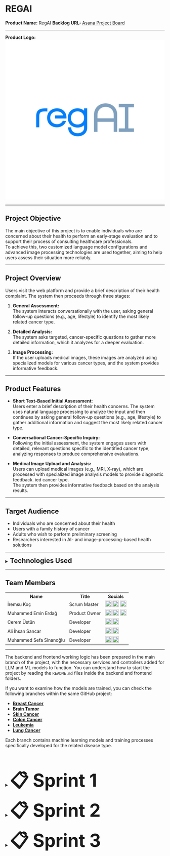 
# REGAI

**Product Name:** RegAI 
**Backlog URL:** [Asana Project Board](https://app.asana.com/1/1205900998273390/project/1210594927472810/list/1210595154454975)  

---
**Product Logo:**  ![RegAI Logo](docs-images/sprints/logo/regai-logo.jpg)

---

## Project Objective

The main objective of this project is to enable individuals who are concerned about their health to perform an early-stage evaluation and to support their process of consulting healthcare professionals.  
To achieve this, two customized language model configurations and advanced image processing technologies are used together, aiming to help users assess their situation more reliably.

---

## Project Overview

Users visit the web platform and provide a brief description of their health complaint. The system then proceeds through three stages:

1. **General Assessment:**  
   The system interacts conversationally with the user, asking general follow-up questions (e.g., age, lifestyle) to identify the most likely related cancer type.

2. **Detailed Analysis:**  
   The system asks targeted, cancer-specific questions to gather more detailed information, which it analyzes for a deeper evaluation.

3. **Image Processing:**  
   If the user uploads medical images, these images are analyzed using specialized models for various cancer types, and the system provides informative feedback.

---

## Product Features

- **Short Text-Based Initial Assessment:**  
  Users enter a brief description of their health concerns. The system uses natural language processing to analyze the input and then continues by asking general follow-up questions (e.g., age, lifestyle) to gather additional information and suggest the most likely related cancer type.

- **Conversational Cancer-Specific Inquiry:**  
  Following the initial assessment, the system engages users with detailed, relevant questions specific to the identified cancer type, analyzing responses to produce comprehensive evaluations.

- **Medical Image Upload and Analysis:**  
  Users can upload medical images (e.g., MRI, X-ray), which are processed with specialized image analysis models to provide diagnostic feedback.
ied cancer type.  
  The system then provides informative feedback based on the analysis results.

---

## Target Audience

- Individuals who are concerned about their health
- Users with a family history of cancer
- Adults who wish to perform preliminary screening
- Researchers interested in AI- and image-processing-based health solutions

---

<details>
<summary><strong style="font-size:1.5em">Technologies Used</strong></summary>

### Design
- **Figma** (Page prototypes and UI designs)

### Frontend
- **React** (Fast development environment with Vite.js)
- Responsive and modular structure

### Database
- **Firebase** (User data storage and session management)

### Backend
- **Python** (FastAPI framework)

### LLM (Large Language Model)
- **Gemini** (Natural language processing for health-related text input)

### Machine Learning (Image Processing)
- **Python 3.10+**
- **PyTorch**
- **torchvision**
- **NumPy**
- **Matplotlib**

</details>

---

## Team Members

<table>
    <tr>
      <th>Name</th>
      <th>Title</th>
      <th>Socials</th>
    </tr>
      <td>İremsu Koç</td>
      <td>Scrum Master</td>
      <td>
        <a href="https://github.com/Iremsukoc" target="_blank"><img src="https://github.githubassets.com/images/modules/logos_page/GitHub-Mark.png" width="20" height="20"/></a>
        <a href="https://www.linkedin.com/in/iremsu-ko%C3%A7-453907202/" target="_blank"><img src="https://upload.wikimedia.org/wikipedia/commons/c/ca/LinkedIn_logo_initials.png" width="20" height="20" /></a>
        <a href="https://medium.com/@iremsukoc" target="_blank"><img src="https://cdn-icons-png.flaticon.com/512/2111/2111505.png" width="20" height="20" /></a>
      </td>
    </tr>
    <tr>
      <td>Muhammed Emin Erdağ</td>
      <td>Product Owner</td>
      <td>
        <a href="https://github.com/griffinsspike" target="_blank"><img src="https://github.githubassets.com/images/modules/logos_page/GitHub-Mark.png" width="20" height="20"/></a>
        <a href="https://linkedin.com/in/muhammedeminerdag" target="_blank"><img src="https://upload.wikimedia.org/wikipedia/commons/c/ca/LinkedIn_logo_initials.png" width="20" height="20" /></a>
        <a href="https://kaggle.com/griffinsspike" target="_blank"><img src="https://upload.wikimedia.org/wikipedia/commons/7/7c/Kaggle_logo.png" width="20" height="20" /></a>
      </td>
    </tr>
    <tr>
      <td>Cerem Üstün</td>
      <td>Developer</td>
      <td>
        <a href="https://github.com/ceremustun" target="_blank"><img src="https://github.githubassets.com/images/modules/logos_page/GitHub-Mark.png" width="20" height="20"/></a>
        <a href="https://linkedin.com/in/ceremustun" target="_blank"><img src="https://upload.wikimedia.org/wikipedia/commons/c/ca/LinkedIn_logo_initials.png" width="20" height="20" /></a>
      </td>
    </tr>
    <tr>
      <td>Ali İhsan Sancar</td>
      <td>Developer</td>
      <td>
        <a href="https://github.com/alihsancar" target="_blank"><img src="https://github.githubassets.com/images/modules/logos_page/GitHub-Mark.png" width="20" height="20"/></a>
        <a href="https://www.linkedin.com/in/ali-ihsan-sancar-2b843931b" target="_blank"><img src="https://upload.wikimedia.org/wikipedia/commons/c/ca/LinkedIn_logo_initials.png" width="20" height="20" /></a>
      </td>
    </tr>
    <tr>
      <td>Muhammed Sefa Sinanoğlu</td>
      <td>Developer</td>
      <td>
        <a href="https://github.com/Sinngl" target="_blank"><img src="https://github.githubassets.com/images/modules/logos_page/GitHub-Mark.png" width="20" height="20"/></a>
        <a href="https://www.linkedin.com/in/sefa-sinanoglu-3a8664339" target="_blank"><img src="https://upload.wikimedia.org/wikipedia/commons/c/ca/LinkedIn_logo_initials.png" width="20" height="20" /></a>
      </td>
    </tr>
</table>

---

The backend and frontend working logic has been prepared in the main branch of the project, with the necessary services and controllers added for LLM and ML models to function. You can understand how to start the project by reading the `README.md` files inside the backend and frontend folders.

If you want to examine how the models are trained, you can check the following branches within the same GitHub project:

- **[Breast Cancer](https://github.com/Iremsukoc/YZTA-Group-111/tree/ml-1.0.2/breast-cancer-image-classification)**
- **[Brain Tumor](https://github.com/Iremsukoc/YZTA-Group-111/tree/ml-2.0.1/brain-tumor-image-classification)**
- **[Skin Cancer](https://github.com/Iremsukoc/YZTA-Group-111/tree/ml-2.0.1/skin-cancer-image-classification)**
- **[Colon Cancer](https://github.com/Iremsukoc/YZTA-Group-111/tree/ml-2.0.2/colon-cancer-classification)**
- **[Leukemia](https://github.com/Iremsukoc/YZTA-Group-111/tree/ml-2.0.2/leukemia-classification)**
- **[Lung Cancer](https://github.com/Iremsukoc/YZTA-Group-111/tree/ml-2.0.2/lung-cancer-classification)**

Each branch contains machine learning models and training processes specifically developed for the related disease type.

<br></br>

<details>
<summary><strong style="font-size:4em">📋 Sprint 1</strong></summary>

### **Sprint Duration**
June 23, 2025 (Monday) - July 6, 2025 (Sunday) *(Two weeks)*

---

<details><summary><strong style="font-size:2em">Sprint Notes</strong></summary>

#### Completed
- Frontend development was completed faster than planned.  
- General testing was conducted on the LLM module, and advanced prompt trials for the second phase were initiated.  
- Backend setup and integration were carried out successfully.  
- Machine learning models were identified on Kaggle and reached the stage of local deployment.  

---

#### Challenges Encountered
- The project name and logo selection process could not be finalized.  
- The product scope was not clearly defined at the start of the sprint, leading to frequent task and design changes.  
- Frontend testing processes showed notable gaps.  
- Code review durations were long, resulting in PRs staying open for extended periods.  

---

#### Solutions
- Prioritize the selection of the project name and logo in the next sprint.  
- Finalize the product scope before the sprint starts to avoid scope changes.  
- Improve frontend testing and prepare detailed manual test documentation.  
- Send regular notifications via communication channels to accelerate code reviews.  

---

#### Lessons Learned
- Team members understanding their responsibilities and areas of ownership contributes to smoother workflows.  
- Consistent meeting participation and clear communication created a major advantage in tracking progress. As a result, task allocation became clearer and progress exceeded expectations.  
- Maintaining strong internal communication and regular follow-up on tasks directly improves sprint efficiency.  

</details>

---

<details><summary><strong style="font-size:2em">Estimated Completion Points</strong></summary>
<strong>67 points</strong>
</details>

---

<details><summary><strong style="font-size:2em">Estimation Logic</strong></summary>
Sprint task estimation was based on <strong>hour-based workload</strong> estimates using the following methodology:

| **Estimated Time** | **Story Points** |
|:------------------:|:----------------:|
| 1 day (8 hours) | 4 |
| Half day (4 hours) | 2 |
| 2 hours | 1 |
| 1 hour and below | 0.5 |

Due to team members' various responsibilities such as internships and work commitments, weekday working hours were expected to be more limited while weekends would be more intensive. Therefore, task time estimates and point allocation were planned considering this balance:

- **Weekdays:** Typically 1-2 hour work blocks were planned
- **Weekends:** Longer focused work sessions (4-5 hours) were targeted

Consequently, task time estimates and point allocation were prepared considering this balance, and the sprint target was set at **67 points** total.

</details>

---

<details><summary><strong style="font-size:2em">Sprint Tasks</strong></summary>

#### **Design (7 points)**
- Login, Signup, Main Page, Profile Pages, and Dashboard designs (additional support pop-up screen was designed)

#### **Frontend (8 points)**
- Developed user login, signup, and main page designs using React and Vite.js in a responsive (mobile-friendly) and modular manner
- Prepared basic project structure files (package.json, .gitignore)

#### **Backend (8 points)**
- Selected Firebase database for the project and created necessary tables
- Developed and tested user login, signup, and authentication processes using Python and FastAPI

#### **Language Model and Machine Learning**

**Language Model (LLM) - 12 points:**
- Prepared custom system prompts for the Gemini model to perform general health assessments and added restrictions
- Created and tested exit logic for proper model functioning

**Machine Learning (ML) - 24 points:**
- Researched appropriate ultrasound image datasets for breast cancer diagnosis and performed data preprocessing
- Created and trained a ResNet-based model for classification
- Evaluated model accuracy and performance, saved the best performing model
- Developed and tested data transformation methods required for model usage

</details>

---

<details><summary><strong style="font-size:2em">Daily Scrum</strong></summary>

Initially, WhatsApp was used for Daily Scrum notifications and tracking. However, to ensure a more organized and manageable process, we transitioned to using Google Forms. The final form (shown below) was created, and reminder messages were sent via WhatsApp to each team member to complete the form daily.

Responses submitted through the form are automatically collected and stored in a Google Sheet, providing a centralized and easily accessible record. This approach has made daily progress tracking more transparent and systematic.

**WhatsApp Screenshot:**  
![WhatsApp Daily Scrum - 1](docs-images/sprints/daily-scrum/daily-scrum-wp-1.png)

![WhatsApp Daily Scrum - 2](docs-images/sprints/daily-scrum/daily-scrum-wp-2.png)

**Google Form Screenshot:**  
![Google Form Daily Scrum](docs-images/sprints/daily-scrum/daily-scrum-google-form.png)

![Google Form Daily Scrum Responses](docs-images/sprints/daily-scrum/daily-scrum-google-form-response.png)

</details>

---

<details><summary><strong style="font-size:2em">Sprint Board Screenshots</strong></summary>

Throughout the sprint, the team used Asana to track the progress of all tasks, monitor their current status, and ensure alignment with the sprint goals.  
Below are the screenshots of the sprint board at different stages to illustrate how tasks were organized, assigned, and moved across columns (e.g., To Do, In Progress, Done).

**Sprint Board Screenshots:**  

![Sprint Board - 1](docs-images/sprints/sprint-board/sprint-board-1.png)

![Sprint Board - 2](docs-images/sprints/sprint-board/sprint-board-2.png)

![Sprint Board - 3](docs-images/sprints/sprint-board/sprint-board-3.png)


</details>

---

<details><summary><strong style="font-size:2em">Product Progress Screenshots</strong></summary>

---

<details><summary><strong style="font-size:1em">Frontend</strong></summary>

![Main Page](docs-images/sprints/product/frontend/main-page.png)

![Login Page](docs-images/sprints/product/frontend/login-page.png)

![Signup Page](docs-images/sprints/product/frontend/sign-up-page.png)

</details>

---

<details><summary><strong style="font-size:1em">Backend</strong></summary>

![Firebase User Table](docs-images/sprints/product/backend/firebase-table.jpeg)

![Signup Process](docs-images/sprints//product/backend/sign-up-process.jpeg)

![Signup DB Output](docs-images/sprints/product/backend/sign-up-db-output.jpeg)

![Auth Header Token After Login Successfully](docs-images/sprints/product/backend/auth-token-after-login.jpeg)

</details>

---

<details><summary><strong style="font-size:1em">Machine Model</strong></summary>

![Machine Model Result](docs-images/sprints/product/ml/ml-breast-cancer-result.png)

![Machine Model Confusion Matrix](docs-images/sprints/product/ml/ml-breast-cancer-confusion-matrix.jpg)

</details>

---

<details><summary><strong style="font-size:1em">Language Model (LLM)</strong></summary>

![Language Model (LLM) Persona Response 1](docs-images/sprints/product/llm/llm-persona-response-1.jpg)

![Language Model (LLM) Persona Response 2](docs-images/sprints/product/llm/llm-persona-response-2.jpg)

</details>

</details>

---

<details><summary><strong style="font-size:2em">Sprint Review</strong></summary>
The planned work for this sprint was successfully completed:

- While Login, Signup, and Main Page designs were initially planned to be created on Figma, due to rapid frontend development progress, Profile and Dashboard page designs were also completed and revised
- Frontend development basic modules were implemented responsively for Login, Signup, and Main Page. Revisions were made according to code review (CR) feedback and responsive behavior was manually tested
- Backend user authentication and database connection were made functional using Python
- Breast cancer classification model was trained, tested, and output accuracy was evaluated
- System prompts required for LLM integration were written, validated in test environment, and additional revisions were implemented
- During the sprint process, the team discussed how design, development, and model integration would work together and established a common working methodology

</details>

---

<details>
<summary><strong style="font-size:2em">Sprint Retrospective</strong></summary>

### What Went Well

- All team members attended meetings consistently and maintained effective, transparent communication regarding ongoing work.
- Team members eagerly took on their tasks and responsibilities, completing them on time and with diligence.
- Issues encountered were openly raised and constructively discussed, leading to actionable solutions.
- The frontend development progressed faster than planned, enabling early achievement of sprint goals.
- In the LLM (Large Language Model) area, not only were prompts developed for general testing, but successful trials of more advanced prompts for the second phase were also initiated.
- The backend infrastructure was set up and connected on schedule.
- Leveraging the Kaggle platform and research by a dedicated team member, ready-made machine learning models for breast cancer were identified. These models are currently in the process of being run locally, which has accelerated progress on the ML side.

### What Went Badly

- No final decision has yet been made regarding the project name and logo; this issue needs to be prioritized and addressed promptly.
- The product scope was not fully defined at the outset, resulting in frequent scope changes during development; this particularly affected task and design revisions in the frontend and machine learning areas.
- There is hesitation in submitting code reviews (CR), and the review process duration is long, causing pull requests (PRs) to remain open for extended periods.

### Areas for Improvement

- Finalize product scope before sprint start to minimize mid-sprint changes. 
- Enhance frontend testing and prepare detailed test documentation including manual test steps. 
- Implement a regular notification system through communication channels to encourage timely code review submissions and reduce PR open times. 

### Next Sprint Tasks

- Prioritize selection of project name and logo to establish brand identity.
- Complete UI, backend, LLM, and ML integration and conduct thorough testing. 
- Develop prompts specifically targeting the detailed analysis phase of the LLM module. 
- Run image classification model locally for an additional selected cancer type.

</details>

---

<details>
<summary><strong style="font-size:2em">Communication and Project Management Tools</strong></summary>

- **Code Management:** All code repositories are managed on GitHub, with version control in place. The development process is tracked through pull requests.

- **Project Management:** Task assignments and sprint tracking are carried out via the Asana platform.

- **Team Communication:** Instant communication within the team is facilitated through WhatsApp.

- **Daily Progress Tracking:** Initially, daily progress updates were shared via WhatsApp. To ensure more structured and centralized tracking, this process has been updated, and daily reporting is now conducted through Google Forms. Each team member fills out a short form at the end of the day to report completed work and any encountered blockers.

- **Weekly Meetings:** During the meetings, team members share what they have done, any problems they are facing, what they plan to do next, and what actions they will take before the next meeting. These online meetings are held twice a week (Mondays at 22:00 and Fridays at 22:00) via Google Meet.

</details>

</details>





<details>
<summary><strong style="font-size:4em">📋 Sprint 2</strong></summary>

### **Sprint Duration**
July 7, 2025 (Monday) - July 20, 2025 (Sunday) *(Two weeks)*

---

<details><summary><strong style="font-size:2em">Sprint Notes</strong></summary>

#### Completed
- The implementation of new pages were successfully completed. The assigned team member also took the initiative to design and develop additional pages such as FAQ and History, which were listed in the side navigation but not initially planned within the sprint scope.
- The project structure was reorganized into a more modular form. Since the frontend implementation of the login process was necessary for backend testing, corresponding login functionalities were also developed and integrated into the backend. Additionally, critical endpoints for connecting with the Large Language Model (LLM) were implemented.
- Machine learning models targeting various types of cancer were successfully developed. During this sprint, image classification models were trained to detect colon, lung, and leukemia cancers.
Furthermore, data transformation and prediction methods were implemented in Python to support the deployment of these models. As a result, the foundational logic required for integrating the models with backend services has been established.

---

#### Challenges Encountered
- Although frontend testing has started, progress has been slower than expected.
- The LLM integration, which is essential for enabling detailed analysis, has not yet been completed.
- While initial efforts to connect ML models with backend services have begun, full integration and testing for even a single model have not yet been achieved.

---

#### Solutions
- Since the development of ML models has been completed, the related team members will be reassigned to accelerate backend development efforts.
- To support the LLM development process, a team member will be assigned to assist and coordinate regular technical meetings to ensure progress and alignment.

---

#### Lessons Learned
- Proactively taking initiative beyond assigned tasks contributed positively to sprint outcomes and overall product quality.
- Early identification of integration dependencies, especially between ML models and backend services, is crucial to avoid last-minute delays.
- Regular and structured communication, including consistent meeting participation, significantly improved task tracking and team alignment.

</details>

---

<details><summary><strong style="font-size:2em">Estimated Completion Points</strong></summary>
<strong>86 points</strong>
</details>

---

<details><summary><strong style="font-size:2em">Estimation Logic</strong></summary>
Sprint task estimation was based on <strong>hour-based workload</strong> estimates using the following methodology:

| **Estimated Time** | **Story Points** |
|:------------------:|:----------------:|
| 1 day (8 hours) | 4 |
| Half day (4 hours) | 2 |
| 2 hours | 1 |
| 1 hour and below | 0.5 |

Due to team members' various responsibilities such as internships and work commitments, weekday working hours were expected to be more limited while weekends would be more intensive. Therefore, task time estimates and point allocation were planned considering this balance:

- **Weekdays:** Typically 1-2 hour work blocks were planned
- **Weekends:** Longer focused work sessions (4-5 hours) were targeted

Consequently, task time estimates and point allocation were prepared considering this balance, and the sprint target was set at **86 points** total.

</details>

---

<details><summary><strong style="font-size:2em">Sprint Tasks</strong></summary>

#### **Design (2 points)**
- Completed logo design.

#### **Frontend (8 points)**
- Developed dashboard and profile page designs using React and Vite.js.
- Implemented with a responsive (mobile-friendly) and modular structure.

#### **Backend (8 points)**
- Reorganized the project folder structure and configured scripts to run using Poetry.
- Designed the structure for initializing and storing chat sessions within the General Test context. 
- Integrated the LLM created for the General Test with the backend.
- Tested all endpoints via Postman and added .md documentation files to support understanding for other team members.

#### **Language Model and Machine Learning**
**Machine Learning  (ML) - 60 points:**
- Developed image classification models for the following cancer types. Suitable datasets were sourced, models were trained and tested, and necessary data transformation and prediction methods were implemented in Python:
  - Colon Cancer
  - Lung Cancer
  - Leukemia (Blood Cancer)
  - Brain Tumor
  - Skin Cancer

**Language Model (LLM) - 8 points:**
- Initiated the creation and testing of LLM prompt to enable detailed analysis, particularly tailored for the cancer types covered by the ML models. The work is still in progress and will be continued in the next sprint.

</details>

---

<details><summary><strong style="font-size:2em">Daily Scrum</strong></summary>

The daily scrum process, conducted via Google Form, was continued in this sprint because it had yielded high efficiency in previous sprint. Team members were encouraged to complete the forms daily with reminders sent via WhatsApp.

**WhatsApp Screenshots:**  
![WhatsApp Daily Scrum - 1](docs-images/sprints/daily-scrum/daily-scrum-wp-sprint2-1.png)

**Google Form Screenshot:**  
![Google Form Daily Scrum](docs-images/sprints/daily-scrum/daily-scrum-google-form.png)

![Google Form Daily Scrum Responses](docs-images/sprints/daily-scrum/daily-scrum-google-form-response-sprint2-1.png)

![Google Form Daily Scrum Responses 2](docs-images/sprints/daily-scrum/daily-scrum-google-form-response-sprint2-2.png)

</details>

---

<details><summary><strong style="font-size:2em">Sprint Board Screenshots</strong></summary>

Throughout the sprint, the team used Asana to track the progress of all tasks, monitor their current status, and ensure alignment with the sprint goals.  
Below are the screenshots of the sprint board at different stages to illustrate how tasks were organized, assigned, and moved across columns (e.g., To Do, In Progress, Done).

**Sprint Board Screenshots:**  

![Sprint Board - 1](docs-images/sprints/sprint-board/sprint-board-sprint2-1.png)

![Sprint Board - 2](docs-images/sprints/sprint-board/sprint-board-sprint2-2.png)

</details>

---

<details><summary><strong style="font-size:2em">Product Progress Screenshots</strong></summary>

---

<details><summary><strong style="font-size:1em">Frontend</strong></summary>

![Dasboard Page](docs-images/sprints/product/frontend/dasboard-page.png)

![Profile Page - 1](docs-images/sprints/product/frontend/profile-page-1.png)

![Profile Page - 2](docs-images/sprints/product/frontend/profile-page-2.png)

![Reports Page](docs-images/sprints/product/frontend/reports-page.png)

![FAQ Page](docs-images/sprints/product/frontend/faq-page.png)

![FAQ Page](docs-images/sprints/product/frontend/support-pop-up.png)

</details>

---

<details><summary><strong style="font-size:1em">Backend</strong></summary>

![Start Chat Session](docs-images/sprints/product/backend/start-chat-session.png)

![Send Chat Message - 1](docs-images/sprints//product/backend/send-chat-message-1.png)

![Send Chat Message - 2](docs-images/sprints/product/backend/send-chat-message-2.png)

![Het Chat History](docs-images/sprints/product/backend/get-chat-history.png)

</details>

---

<details><summary><strong style="font-size:1em">Machine Model</strong></summary>

---
Colon Cancer : 

![Machine Model Colon Cancer Classification Report](docs-images/sprints/product/ml/ml-colon-cancer-classification-report.png)

![Machine Model Colon Cancer Confusion Matrix](docs-images/sprints/product/ml/ml-colon-cancer-confusion-matrix.png)

---
Skin Cancer :

![Machine Model Skin Cancer Classification Report](docs-images/sprints/product/ml/ml-skin-cancer-classification-report.png)

![Machine Model Skin Cancer Confusion Matrix](docs-images/sprints/product/ml/ml-skin-cancer-confusion-matrix.png)

</details>

</details>

---

<details><summary><strong style="font-size:2em">Sprint Review</strong></summary>
The planned work for this sprint was largely completed, with notable progress and initiative shown across multiple areas:

- While only core pages were initially scoped, additional pages like FAQ and History were also designed and implemented, enhancing UI consistency and completeness.
- Backend architecture was refactored into a modular structure.
- LLM-related endpoints were created, allowing the system to begin communication with the language model.  
- Machine learning models for five different cancer types — Colon, Lung, Leukemia (Blood Cancer), Brain Tumor, and Skin Cancer — were successfully trained and tested. Supporting Python methods for prediction and data transformation were also developed to facilitate backend integration.
- The team continued to improve coordination and cross-functional collaboration, aligning efforts across frontend, backend, and ML tasks to increase efficiency.

</details>

---

<details><summary><strong style="font-size:2em">Sprint Retrospective</strong></summary>

### What Went Well
- The training and evaluation of ML models progressed exceptionally well. In just a short two-week sprint, datasets for **five different cancer types** (Colon, Lung, Leukemia, Brain Tumor, and Skin Cancer) were collected, preprocessed, and used to successfully train image classification models. Overfitting issues were resolved during training, and corresponding data transformation and prediction methods were implemented in Python, laying a solid foundation for integration.
- Although not originally planned for this sprint, FAQ and Report pages were both designed and implemented on the frontend, showing strong initiative and ownership from the responsible team member.
- Initial integration steps were taken with the LLM, including the implementation of basic communication and session-handling logic on the backend. While limited in scope, this progress marked an important step toward system-wide functionality.

---

### What Went Badly
- The LLM prompt for the Detailed Analysis module was expected to be finalized in this sprint but was delayed due to the availability constraints of the assigned team member.
- UI testing remains insufficient; despite some manual tests, automated test coverage is still lacking and needs to be prioritized.
- Integration efforts — especially between ML models and the backend — progressed slower than necessary. Not a single full end-to-end connection (ML → Backend → Frontend) was completed during this sprint.

---

### Areas for Improvement
- Integration efforts should be initiated earlier in the sprint cycle, particularly when multiple teams or components (e.g., ML, backend, frontend) are involved. Delaying these steps creates avoidable dependencies near sprint-end.
- Task planning must better reflect realistic availability of contributors, especially for components requiring specialized domain knowledge (e.g., LLM).
- More frequent cross-functional checkpoints should be scheduled to ensure blockers in one part of the stack are surfaced early and resolved quickly.
- Tasks were distributed without actively monitoring emerging bottlenecks during the sprint. There should be a mechanism to reassign available team members to support areas that are falling behind, especially for integration-critical tasks.

---

### Next Sprint Tasks
- Finalize and validate the LLM prompt for Detailed Analysis, enabling advanced text-based interpretations for the supported cancer types.
- Begin full ML–Backend integration, starting with one cancer model and expanding gradually. Create endpoints that allow the frontend to request predictions.
- Implement the Frontend–Backend connection for prediction features, especially for pages like Report that will display model results.

</details>

---

<details>
<summary><strong style="font-size:2em">Communication and Project Management Tools</strong></summary>

- **Code Management:** All code repositories are managed on GitHub, with version control in place. The development process is tracked through pull requests.

- **Project Management:** Task assignments and sprint tracking are carried out via the Asana platform.

- **Team Communication:** Instant communication within the team is facilitated through WhatsApp.

- **Daily Progress Tracking:**  Daily reporting is conducted through Google Forms. Each team member fills out a short form at the end of the day to report completed work and any encountered blockers.

- **Weekly Meetings:** During the meetings, team members share what they have done, any problems they are facing, what they plan to do next, and what actions they will take before the next meeting. These online meetings are held twice a week (Mondays at 22:00 and Fridays at 22:00) via Google Meet.

</details>

</details>




<details>
<summary><strong style="font-size:4em">📋 Sprint 3</strong></summary>

### **Sprint Duration**
July 21, 2025 (Monday) - August 3, 2025 (Sunday) *(Two weeks)*

---

<details><summary><strong style="font-size:2em">Sprint Notes</strong></summary>

#### Completed
- The second LLM prompt was finalized and its structure completed.
- A chat interface was added to the project. The integration of the second LLM prompt and related models was completed to support the chat functionality.
- To avoid increasing the project size, models were uploaded to Google Drive and configured to be dynamically downloaded based on the chat flow.
- The integration structure for the first LLM prompt was also updated, and all LLM-related integrations were finalized in this sprint.
- Backend support for the support pop-up was implemented. User complaints and requests are now sent to a designated email address via Formspree.
- The My Reports page was updated and finalized:
  - Users can resume incomplete conversations from this page.
  - They can view their full conversation history.
  - Completed conversations now display a risk status: High / Medium / Low.
  - The user's overall risk profile is visually presented using a donut chart on the right side of the page.
  - A new assessment can be initiated using the "Start New Assessment" button.
- A new project logo was added and visual updates were made.
- LLM prompts were refined and comparative testing was conducted across Gemini models.
- A FastAPI-based REST API was developed for colon, lung, and leukemia cancer types.
- Frontend and backend integration was successfully completed.
- The user interface was manually tested, and test scenarios were documented in a dedicated testing document. 

---

#### Challenges Encountered
- The most significant challenge was the inconsistent behavior of the second LLM prompt. In some cases, the suspectedCancerType field was not properly identified within the chat flow, preventing the system from progressing to the final step—where the model analyzes the uploaded image and determines whether the cancer is benign or malignant. Additionally, the LLM sometimes failed to provide sufficiently coherent or meaningful responses.
- Another challenge involved internal disagreements about the core product flow: whether the assessment should be conducted across multiple separate pages or within a single chat-based interface.

---

#### Solutions
- Multiple variations of the second LLM prompt were tested, and the most effective version was selected and integrated into the project.
- To resolve disagreements on the product structure, a small market and user behavior research study was conducted. Findings were shared with the Product Owner, and a chat-based user experience was chosen as the main interaction model for the assessment flow.

---

#### Lessons Learned
- The prompt engineering process requires more trial and error than initially expected. Building flexible prompt strategies early on is essential.
- Looking at existing solutions and real user behavior can help resolve internal conflicts about product design and improve decision-making.
- Projects that involve both frontend and AI systems benefit greatly from simplified and well-defined workflows, which reduce the likelihood of integration issues down the line.  

</details>

---

<details><summary><strong style="font-size:2em">Estimated Completion Points</strong></summary>
<strong> 48 points</strong>
</details>

---

<details><summary><strong style="font-size:2em">Estimation Logic</strong></summary>
Sprint task estimation was based on <strong>hour-based workload</strong> estimates using the following methodology:

| **Estimated Time** | **Story Points** |
|:------------------:|:----------------:|
| 1 day (8 hours) | 4 |
| Half day (4 hours) | 2 |
| 2 hours | 1 |
| 1 hour and below | 0.5 |

Due to team members' various responsibilities such as internships and work commitments, weekday working hours were expected to be more limited while weekends would be more intensive. Therefore, task time estimates and point allocation were planned considering this balance:

- **Weekdays:** Typically 1-2 hour work blocks were planned
- **Weekends:** Longer focused work sessions (4-5 hours) were targeted

Consequently, task time estimates and point allocation were prepared considering this balance, and the sprint target was set at **48 points** total.

</details>

---

<details><summary><strong style="font-size:2em">Sprint Tasks</strong></summary>

#### **Frontend ( 15 points)**
- Implementation of the new logo, replacing the old one
- Preparation of the Chat Assessment page
- Updating the donut chart and report names on the My Reports page for better clarity
- Adding a button to start Chat Assessment from the My Reports section
- Displaying in-progress conversations with button support to allow users to resume them

#### **Backend ( 21 points)**
- Integration of machine learning models into the backend
- Implementation of a dynamic model loading system from Google Drive
- Integration of prediction logic and data transformation into the backend 
- Integration of LLM services into the backend
- Creation of new API endpoints for the chat-based assessment flow 
- Design and implementation of a Firestore data model to store user-specific sessions and conversation data 
- Integration with Formspree to enable sending support messages from within the system via email

#### **Language Model and Machine Learning**

**Language Model (LLM) - 8 points:**
- Refined the current LLM prompt to ensure it produces consistent and well-structured responses aligned with the assessment flow requirements.
- Ensured the model reliably returns the suspectedCancerType field, which is critical for advancing to the prediction phase.
- Enhanced prompt wording and format to minimize ambiguity and guide the LLM toward a predictable output structure.
- Conducted comparative testing of prompt performance across Gemini 1.5, Gemini 1.5 Flash, and Gemini 2.5 models to evaluate response consistency and system integration compatibility.

**Machine Learning (ML) - 4 points:**
- Developed a FastAPI-based REST API using trained image processing models for three cancer types (colon, lung, leukemia).
- Maintained a separate folder structure for each model.
- Created a centralized prediction interface via a main.py file to enable predictions across all models.

</details>

---

<details><summary><strong style="font-size:2em">Daily Scrum</strong></summary>

The daily scrum process continued to be conducted via Google Form in this sprint, as it proved to be time-efficient and effective. This method allowed team members to fill out the form at a convenient time during the day, without being restricted to a fixed meeting slot.

If any blockers were mentioned, the Scrum Master reviewed them and followed up directly with the relevant team member to resolve the issue. As in previous sprints, daily reminders were sent via WhatsApp to ensure consistent participation.

**WhatsApp Screenshot:**  
![WhatsApp Daily Scrum](docs-images/sprints/daily-scrum/daily-scrum-wp-reminder.png)

**Google Form Screenshot:**  
![Google Form Daily Scrum](docs-images/sprints/daily-scrum/daily-scrum-google-form.png)

![Google Form Daily Scrum Responses - 1](docs-images/sprints/daily-scrum/daily-scrum-google-form-response-sprint3-1.png)

![Google Form Daily Scrum Responses - 2](docs-images/sprints/daily-scrum/daily-scrum-google-form-response-sprint3-2.png)

![Google Form Daily Scrum Responses - 3](docs-images/sprints/daily-scrum/daily-scrum-google-form-response-sprint3-3.png)

</details>

---

<details><summary><strong style="font-size:2em">Sprint Board Screenshots</strong></summary>

Throughout the sprint, the team used Asana to track the progress of all tasks, monitor their current status, and ensure alignment with the sprint goals.  
Below are the screenshots of the sprint board at different stages to illustrate how tasks were organized, assigned, and moved across columns (e.g., To Do, In Progress, Done).

**Sprint Board Screenshots:**  

![Sprint Board - 1](docs-images/sprints/sprint-board/sprint-board-sprint3-1.png)

![Sprint Board - 2](docs-images/sprints/sprint-board/sprint-board-sprint3-2.png)

![Sprint Board - 3](docs-images/sprints/sprint-board/sprint-board-sprint3-3.png)


</details>

---

<details><summary><strong style="font-size:2em">Product Progress Screenshots</strong></summary>

---

<details><summary><strong style="font-size:1em">Frontend</strong></summary>

![Chat Health Assessment Page - 1](docs-images/sprints/product/frontend/chat-general-health-assessment-page.png)

![Chat Health Assessment Page - 2](docs-images/sprints/product/frontend/chat-model-prediction-page.png)

![Ongoing Assessments Pop Up](docs-images/sprints/product/frontend/ongoing-assessment-pop-up.png)

![My Reports Page](docs-images/sprints/product/frontend/my-reports-page.png)

![FAQ Page](docs-images/sprints/product/frontend/final-faq-page.png)

</details>

---

<details><summary><strong style="font-size:1em">Backend</strong></summary>

The first screenshot demonstrates the Support pop-up, which allows users to easily submit their feedback or requests. Behind the scenes, this feature is integrated with Formspree, enabling messages to be delivered directly to the support email without requiring additional backend setup.

![Support Pop Up Email](docs-images/sprints/product/backend/support-pop-up-email.png)

Below is a preview of several endpoints used in the chat-based health assessment process.

![Chat Health Assessment General Test](docs-images/sprints/product/backend/assessment-general-test-process.jpg)

![Chat Health Assessment LLM](docs-images/sprints/product/backend/assessment-llm-process.jpg)

![Chat Health Assessment Model Process](docs-images/sprints/product/backend/assessment-model-process.jpg)

![Auth Http Bearer](docs-images/sprints/product/backend/auth-http-bearer.jpg)

</details>

---

<details><summary><strong style="font-size:1em">Machine Model</strong></summary>

The final outputs of the trained machine learning models are presented below, reflecting the results obtained after the completion of the training and evaluation phases.

![Colon Machine Model Prediction Swagger](docs-images/sprints/product/ml/ml-colon-prediction-swagger.jpg)

![Leukemia Machine Model Prediction Swagger](docs-images/sprints/product/ml/ml-leukemia-prediction-swagger.jpg)

![Lung Machine Model Prediction Swagger](docs-images/sprints/product/ml/ml-lung-prediction-swagger.jpg)

</details>

---

<details><summary><strong style="font-size:1em">Language Model (LLM)</strong></summary>

![Detailed Analysis LLM Prompt](docs-images/sprints/product/llm/final-detailed-analysis-llm-prompt.png)

</details>

</details>

---

<details><summary><strong style="font-size:2em">Sprint Review</strong></summary>
The planned work for this sprint was successfully completed, with key improvements delivered across LLM integration, backend functionality, and user interface enhancements:

- The second LLM prompt was finalized and integrated, supporting the newly added chat interface that now forms the core of the assessment process. Relevant machine learning models were connected to this flow and configured to be dynamically downloaded from Google Drive, preventing unnecessary bloat in the project’s size.
- The structure for the first LLM prompt was also updated to align with the latest integration design, completing the full LLM workflow.
- Backend support for the support pop-up was developed. Using Formspree, user feedback is now sent directly to a designated email address through a clean, form-based submission flow.
- The My Reports page was redesigned to offer a more personalized experience.
- A new project logo was introduced.
- The FAQ section was revised and expanded. Previous questions were replaced with more relevant ones that better reflect common user concerns, improving clarity and self-service support.
- Frontend improvements focused on making the platform more user-friendly and engaging, encouraging users to actively utilize the chat assessment and reports features.
- Updates such as clearer risk visualization, easy access to resume conversations, and a refreshed UI helped improve overall usability.

</details>

---

<details>
<summary><strong style="font-size:2em">Sprint Retrospective</strong></summary>

### What Went Well

- The integration between frontend and backend was completed faster and more smoothly than expected. This integration made the overall system operation clearer and more stable.
- During this sprint, team members became more active in meetings, clearly expressing their concerns and questions. This led to faster and more inclusive solutions for issues and system design.
- The redesigned My Reports page significantly improved user experience by offering a centralized location for viewing full conversation history, risk statuses, and launching new assessments.
- The chat interface was successfully implemented and connected to the second LLM prompt. The integration allowed for smooth dialogue-based assessments, further enhancing user interactivity.

### What Went Badly

- The behavior of the LLM prompts was not tested extensively enough. More comprehensive testing across diverse scenarios and varied user profiles was needed to ensure consistent and reliable responses.
- The project structure and overall technical workflows were not fully understood by the team. As a result, limited personnel were involved in backend and frontend tasks during this sprint. However, since model training was completed at the end of sprint 2, resource allocation could have been planned more effectively. An informative session to help everyone understand the project end-to-end would have been beneficial.

### Areas for Improvement

- The product scope and task distribution should be clearly defined before the sprint begins, ensuring tasks are allocated to encourage full team participation rather than being limited by individual technical skills.
- Thorough testing processes need to be enhanced, with more comprehensive test cases covering a variety of user scenarios and profiles, especially for LLM prompts and model behavior.
- Onboarding sessions should be organized to familiarize all team members with the system architecture, file structure, setup procedures, and where to add or modify code. This would help especially those with reduced workload after the model training phase ended in the previous sprint.
- To boost motivation, small team-building activities, feedback meetings, and celebrations of milestones should be implemented.

### Future Considerations

(Since a bootcamp event is planned and there is no next sprint, this section contains general improvement suggestions.)

- More machine learning models targeting different types of cancer should be added to the system.
- Tests involving a wider variety of user profiles and scenarios should be conducted on the LLM side.
- The ability of LLM prompts to handle different types of outputs should be thoroughly examined.
- Load testing should be performed to measure system performance when multiple users access it simultaneously.

</details>

---

<details>
<summary><strong style="font-size:2em">Communication and Project Management Tools</strong></summary>

- **Code Management:** All code repositories are managed on GitHub, with version control in place. The development process is tracked through pull requests.

- **Project Management:** Task assignments and sprint tracking are carried out via the Asana platform.

- **Team Communication:** Instant communication within the team is facilitated through WhatsApp.

- **Daily Progress Tracking:** Daily reporting is conducted through Google Forms. Each team member fills out a short form at the end of the day to report completed work and any encountered blockers.

- **Weekly Meetings:** During the meetings, team members share what they have done, any problems they are facing, what they plan to do next, and what actions they will take before the next meeting. These online meetings are held twice a week (Mondays at 22:00 and Fridays at 22:00) via Google Meet.

</details>

</details>